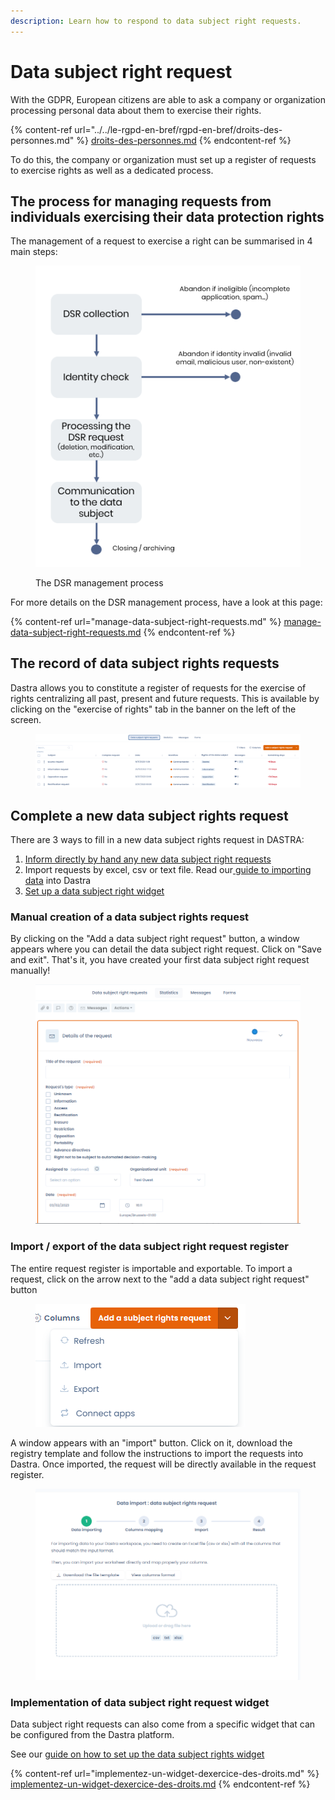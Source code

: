 ```yaml
---
description: Learn how to respond to data subject right requests.
---
```


# Data subject right request

With the GDPR, European citizens are able to ask a company or organization processing personal data about them to exercise their rights.

{% content-ref url="../../le-rgpd-en-bref/rgpd-en-bref/droits-des-personnes.md" %}
[droits-des-personnes.md](../../le-rgpd-en-bref/rgpd-en-bref/droits-des-personnes.md)
{% endcontent-ref %}

To do this, the company or organization must set up a register of requests to exercise rights as well as a dedicated process.





## The process for managing requests from individuals exercising their data protection rights



The management of a request to exercise a right can be summarised in 4 main steps:

<figure><img src="../../.gitbook/assets/image (333).png" alt=""><figcaption><p>The DSR management process</p></figcaption></figure>

For more details on the DSR management process, have a look at this page:



{% content-ref url="manage-data-subject-right-requests.md" %}
[manage-data-subject-right-requests.md](manage-data-subject-right-requests.md)
{% endcontent-ref %}

## The record of data subject rights requests

Dastra allows you to constitute a register of requests for the exercise of rights centralizing all past, present and future requests. This is available by clicking on the "exercise of rights" tab in the banner on the left of the screen.



<figure><img src="../../.gitbook/assets/image (329).png" alt=""><figcaption></figcaption></figure>

## Complete a new data subject rights request

There are 3 ways to fill in a new data subject rights request in DASTRA:

1. [Inform directly by hand any new data subject right requests](manage-data-subject-right-requests.md)&#x20;
2. Import requests by excel, csv or text file. Read our[ guide to importing data](../general/import-your-data-excel-csv.md) into Dastra
3. [Set up a data subject right widget](implementez-un-widget-dexercice-des-droits.md)

### Manual creation of a data subject rights request

By clicking on the "Add a data subject right request" button, a window appears where you can detail the data subject right request. Click on "Save and exit". That's it, you have created your first data subject right request manually!

<figure><img src="../../.gitbook/assets/image (143).png" alt=""><figcaption></figcaption></figure>

### Import / export of the data subject right request register

The entire request register is importable and exportable. To import a request, click on the arrow next to the "add a data subject right request" button

<figure><img src="../../.gitbook/assets/image (131).png" alt=""><figcaption></figcaption></figure>

A window appears with an "import" button. Click on it, download the registry template and follow the instructions to import the requests into Dastra. Once imported, the request will be directly available in the request register.

<figure><img src="../../.gitbook/assets/image (138).png" alt=""><figcaption></figcaption></figure>

### Implementation of data subject right request widget

Data subject right requests can also come from a specific widget that can be configured from the Dastra platform.

See our [guide on how to set up the data subject rights widget](implementez-un-widget-dexercice-des-droits.md)



{% content-ref url="implementez-un-widget-dexercice-des-droits.md" %}
[implementez-un-widget-dexercice-des-droits.md](implementez-un-widget-dexercice-des-droits.md)
{% endcontent-ref %}





